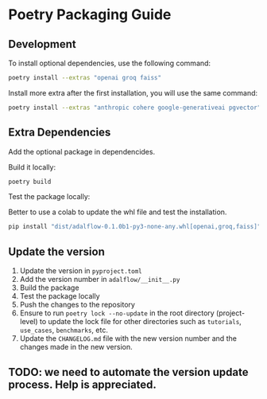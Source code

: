 # Poetry Packaging Guide
## Development

To install optional dependencies, use the following command:

```bash
poetry install --extras "openai groq faiss"
```
Install more extra after the first installation, you will use the same command:

```bash
poetry install --extras "anthropic cohere google-generativeai pgvector"
```

## Extra Dependencies
Add the optional package in dependencides.

Build it locally:
```bash
poetry build
```

Test the package locally:

Better to use a colab to update the whl file and test the installation.

```bash
pip install "dist/adalflow-0.1.0b1-py3-none-any.whl[openai,groq,faiss]"
```


## Update the version

1. Update the version in `pyproject.toml`
2. Add the version number in `adalflow/__init__.py`
3. Build the package 
4. Test the package locally
5. Push the changes to the repository
6. Ensure to run `poetry lock --no-update` in the root directory (project-level) to update the lock file for other directories such as `tutorials`, `use_cases`, `benchmarks`, etc.
7. Update the `CHANGELOG.md` file with the new version number and the changes made in the new version.

## TODO: we need to automate the version update process. Help is appreciated.